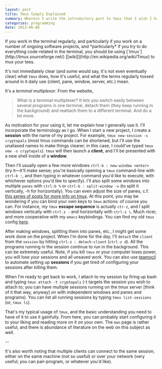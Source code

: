 ```yaml
---
layout: post
title: Tmux Simply Explained
summary: Wherein I write the introductory post to tmux that I wish I had when I first endeavoured to learn it.
categories: programming
date: 2013-06-06
---
```


<section>
If you work in the terminal regularly, and particularly if you work on a number of ongoing software projects, and *particularly* if you try to do everything code-related in the terminal, you should be using [`tmux`](http://tmux.sourceforge.net/) [[wiki]](http://en.wikipedia.org/wiki/Tmux) to mux your tees.

It's not immediately clear (and some would say, it's not even eventually clear) what `tmux` does, how it's useful, and what the terms regularly tossed around in it daily use (client, pane, window, server, etc.) mean.

It's a *terminal multiplexor*. From the website,

> What is a terminal multiplexer? It lets you switch easily between several programs in one terminal, detach them (they keep running in the background) and reattach them to a different terminal. And do a lot more.

As motivation for your using it, let me explain how I generally use it. I'll incorporate the terminology as I go. When I start a new project, I create a **session** with the name of my project. For example, `tmux new-session -s cryptopals` (most tmux commands can be shortened, but I'll use the unaliased names to make things clearer; in this case, I could've typed `tmux new -s cryptopals`). `tmux` will then launch a **client**, and I'll be presented with a new shell inside of a **window**.

Then I'll usually open a few more windows `ctrl-b : new-window <enter>` (try it—it'll make sense; you're basically opening a `tmux` command-line with `ctrl-b :`, and then typing in whatever command you'd like to execute, with whichever options you'd like to specify). I'll also split some windows into multiple `panes` with `ctrl-b %` or `ctrl-b : split-window -v` (to split it vertically, -h for horizontally). You can even adjust the size of panes, c.f. [this series of posts for more info on tmux](http://blog.hawkhost.com/2010/06/28/tmux-the-terminal-multiplexer/). At this point, you may be wondering if you can bind your own keys to `tmux` actions: of course you can. For instance, my `tmux` **escape sequence** is actually `ctr-z`, and I split windows vertically with `ctrl-z -` and horizontally with `ctrl-z \`. Much nicer, and more cooperative with my `emacs` keybindings. You can find my old `tmux` config [here](https://raw.github.com/ihodes/dotfiles/master/.tmux.conf).

After making windows, splitting them into panes, etc., I might get some work done on the project. When I'm done for the day, I'll `detach` the `client` from the `session` by hitting `ctrl-z : detach-client` (`ctrl-z d`). All the programs running in the session continue to run in the background. This can be extremely useful. Note, if you kill `tmux` or your computer loses power, you will lose your sessions and all unsaved work. You can also use [teamocil](http://teamocil.com/) to automate setting up **sessions** if you get tired of configuring your sessions after killing them.

When I'm ready to get back to work, I attach to my session  by firing up bash and typing `tmux attach -t cryptopals` (-t targets the session you wish to attach to; you can have multiple sessions running on the tmux server [think of it that way, anyway] on with independent windows and panes and programs). You can list all running sessions by typing `tmux list-sessions` (or, `tmux ls`).

That's my typical usage of `tmux`, and the basic understanding you need to have of it to use it gainfully. From here, you can probably start configuring it to your liking and reading more on it on your own. The `man` page is rather useful, and there is abundance of literature on the web on this subject as well.

--

It's also worth noting that multiple clients can connect to the same session, either on the same machine (not so useful) or over your network (very useful; you can pair-program, or whatever you'd like).

</section>
